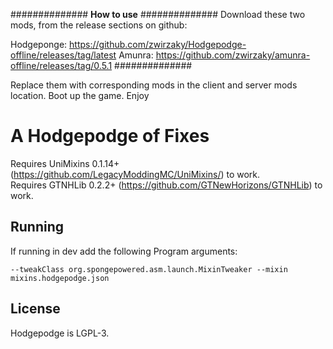 ##############
**How to use**
##############
Download these two mods, from the release sections on github:

Hodgeponge: https://github.com/zwirzaky/Hodgepodge-offline/releases/tag/latest
Amunra: https://github.com/zwirzaky/amunra-offline/releases/tag/0.5.1
##############

Replace them with corresponding mods in the client and server mods location.
Boot up the game.
Enjoy

# A Hodgepodge of Fixes

Requires UniMixins 0.1.14+ (https://github.com/LegacyModdingMC/UniMixins/) to work.  
Requires GTNHLib 0.2.2+ (https://github.com/GTNewHorizons/GTNHLib) to work.

## Running

If running in dev add the following Program arguments: 
```
--tweakClass org.spongepowered.asm.launch.MixinTweaker --mixin mixins.hodgepodge.json
```

## License

Hodgepodge is LGPL-3.
